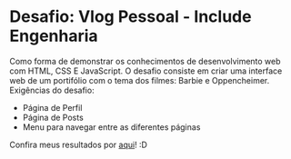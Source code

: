 # Desafio: Vlog Pessoal - Include Engenharia

Como forma de demonstrar os conhecimentos de desenvolvimento web com HTML, CSS E JavaScript. O desafio consiste em criar uma interface web de um portifólio com o tema dos filmes: Barbie e Oppencheimer. 
Exigências do desafio:
- Página de Perfil
- Página de Posts
- Menu para navegar entre as diferentes páginas

Confira meus resultados por [aqui](https://quelita-blog-pessoal-include.netlify.app/)! :D

